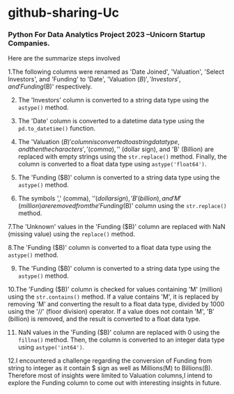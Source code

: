 # github-sharing-Uc

### Python For Data Analytics Project 2023 –Unicorn Startup Companies.

Here are the summarize steps involved 

1.The following columns were renamed as 'Date Joined', 'Valuation', 'Select Investors', and 'Funding' to 'Date', 'Valuation ($B)', 'Investors', and 'Funding ($B)' respectively.

2. The 'Investors' column is converted to a string data type using the `astype()` method.

3. The 'Date' column is converted to a datetime data type using the `pd.to_datetime()` function.

4.  The 'Valuation ($B)' column is converted to a string data type, and then the characters ',' (comma), '$' (dollar sign), and 'B' (Billion) are replaced with empty strings using the `str.replace()` method. Finally, the column is converted to a float data type using `astype('float64')`.

5. The 'Funding ($B)' column is converted to a string data type using the `astype()` method.

6. The symbols ',' (comma), '$' (dollar sign), 'B' (billion), and 'M' (million) are removed from the 'Funding ($B)' column using the `str.replace()` method.

7.The 'Unknown' values in the 'Funding ($B)' column are replaced with NaN (missing value) using the `replace()` method.

8.The 'Funding ($B)' column is converted to a float data type using the `astype()` method.

9. The 'Funding ($B)' column is converted to a string data type using the `astype()` method.

10.The 'Funding ($B)' column is checked for values containing 'M' (million) using the `str.contains()` method. If a value contains 'M', it is replaced by removing 'M' and converting the result to a float data type, divided by 1000 using the '//' (floor division) operator. If a value does not contain 'M', 'B' (billion) is removed, and the result is converted to a float data type.

11.  NaN values in the 'Funding ($B)' column are replaced with 0 using the `fillna()` method. Then, the column is converted to an integer data type using `astype('int64')`.


12.I encountered a challenge regarding the conversion of Funding from string to integer as it contain $ sign as well as Millions(M) to Billions(B).
   Therefore most of insights were limited to Valuation columns,I intend to explore the Funding column to come out with interesting insights in future.
